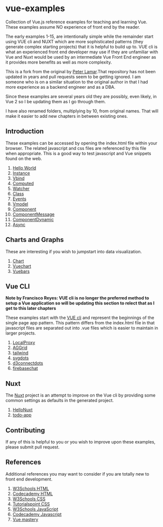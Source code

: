 # vue-examples

Collection of Vue.js reference examples for teaching and learning Vue. These examples assume NO experience of front end by the reader. 

The early examples 1-15, are intentionally simple while the remainder start using VUE cli and NUXT which are more sophisticated patterns (they generate complex starting projects) that it is helpful to build up to. VUE cli is what an experienced front end developer may use if they are unfamiliar with Vue and Nuxt would be used by an intermediate Vue Front End engineer as it provides more benefits as well as more complexity. 

This is a fork from the original by [Peter Lamar](https://github.com/peterlamar/vue-examples).That repository has not been updated in years and pull requests seem to be getting ignored.  I am someone who is on a similar situation to the original author in that I had more experience as a backend engineer and as a DBA. 

Since these examples are several years old they are possibly, even likely, in Vue 2 so I be updating them as I go through them.

I have also renamed folders, multiplying by 10, from original names. That will make it easier to add new chapters in between existing ones.

## Introduction

These examples can be accessed by opening the index.html file within your browser. The related javascript and css files are referenced by this file when appropriate. This is a good way to test javascript and Vue snippets found on the web.


1. [Hello World](10-helloworld)
2. [Instance](20-instance)
3. [Vbind](30-bind)
4. [Computed](40-computed)
5. [Watcher](50-watcher)
6. [Class](60-class)
7. [Events](70-events)
8. [Vmodel](80-vmodel)
9. [Component](90-component)
10. [ComponentMessage](100-componentmessage)
11. [ComponentDynamic](110-componentdynamic)
12. [Async](120-async)

## Charts and Graphs

These are interesting if you wish to jumpstart into data visualization. 

1. [Chart](130-chart)
2. [Vuechart](150-vuechart)
3. [Vuebars](150-vuebars)

## Vue CLI
**Note by Francisco Reyes: VUE cli is no longer the preferred method to setup a Vue application so will be updating this section to relect that as I get to this later chapters**

These examples start with the [VUE cli](https://cli.vuejs.org/) and represent the beginnings of the single page app pattern. This pattern differs from the index.html file in that javascript files are separated out into .vue files which is easier to maintain in larger projects. 

1. [LocalProxy](160-localproxy)
2. [AGGrid](170-aggrid)
3. [tailwind](180-tailwind)
4. [svgdots](190-svgdots)
5. [d3connectdots](200-d3connectdots)
6. [firebasechat](210-firebase-chat)

## Nuxt

The [Nuxt](https://nuxtjs.org/) project is an attempt to improve on the Vue cli by providing some common settings as defaults in the generated project.

1. [HelloNuxt](220-hellonuxt)
2. [todo-app](230-todo-app)

## Contributing

If any of this is helpful to you or you wish to improve upon these examples, please submit pull request.

## References
Additional references you may want to consider if you are totally new to front end development.

1. [W3Schools HTML](https://www.w3schools.com/html/) 
2. [Codecademy HTML](https://www.codecademy.com/learn/learn-html)
3. [W3Schools CSS](https://www.w3schools.com/css/)
4. [Tutorialspoint CSS](https://www.tutorialspoint.com/css/index.htm)
5. [W3Schools JavaScript](https://www.w3schools.com/js)
6. [Codecademy Javascript](https://www.codecademy.com/learn/introduction-to-javascript)
7. [Vue mastery](https://www.vuemastery.com)

